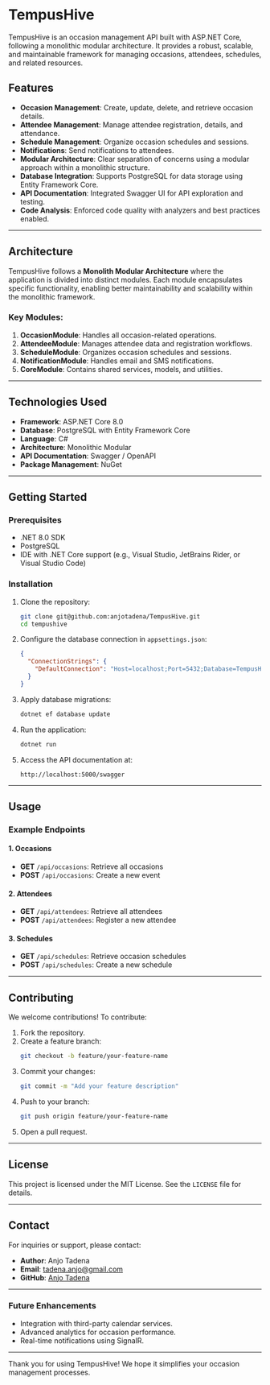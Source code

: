 # TempusHive

TempusHive is an occasion management API built with ASP.NET Core, following a monolithic modular architecture. It provides a robust, scalable, and maintainable framework for managing occasions, attendees, schedules, and related resources.

## Features

- **Occasion Management**: Create, update, delete, and retrieve occasion details.
- **Attendee Management**: Manage attendee registration, details, and attendance.
- **Schedule Management**: Organize occasion schedules and sessions.
- **Notifications**: Send notifications to attendees.
- **Modular Architecture**: Clear separation of concerns using a modular approach within a monolithic structure.
- **Database Integration**: Supports PostgreSQL for data storage using Entity Framework Core.
- **API Documentation**: Integrated Swagger UI for API exploration and testing.
- **Code Analysis**: Enforced code quality with analyzers and best practices enabled.

---

## Architecture

TempusHive follows a **Monolith Modular Architecture** where the application is divided into distinct modules. Each module encapsulates specific functionality, enabling better maintainability and scalability within the monolithic framework.

### Key Modules:

1. **OccasionModule**: Handles all occasion-related operations.
2. **AttendeeModule**: Manages attendee data and registration workflows.
3. **ScheduleModule**: Organizes occasion schedules and sessions.
4. **NotificationModule**: Handles email and SMS notifications.
5. **CoreModule**: Contains shared services, models, and utilities.

---

## Technologies Used

- **Framework**: ASP.NET Core 8.0
- **Database**: PostgreSQL with Entity Framework Core
- **Language**: C#
- **Architecture**: Monolithic Modular
- **API Documentation**: Swagger / OpenAPI
- **Package Management**: NuGet

---

## Getting Started

### Prerequisites

- .NET 8.0 SDK
- PostgreSQL
- IDE with .NET Core support (e.g., Visual Studio, JetBrains Rider, or Visual Studio Code)

### Installation

1. Clone the repository:

   ```bash
   git clone git@github.com:anjotadena/TempusHive.git
   cd tempushive
   ```

2. Configure the database connection in `appsettings.json`:

   ```json
   {
     "ConnectionStrings": {
       "DefaultConnection": "Host=localhost;Port=5432;Database=TempusHiveDb;Username=your_username;Password=your_password"
     }
   }
   ```

3. Apply database migrations:

   ```bash
   dotnet ef database update
   ```

4. Run the application:

   ```bash
   dotnet run
   ```

5. Access the API documentation at:

   ```
   http://localhost:5000/swagger
   ```

---

## Usage

### Example Endpoints

#### 1. **Occasions**

- **GET** `/api/occasions`: Retrieve all occasions
- **POST** `/api/occasions`: Create a new event

#### 2. **Attendees**

- **GET** `/api/attendees`: Retrieve all attendees
- **POST** `/api/attendees`: Register a new attendee

#### 3. **Schedules**

- **GET** `/api/schedules`: Retrieve occasion schedules
- **POST** `/api/schedules`: Create a new schedule

---

## Contributing

We welcome contributions! To contribute:

1. Fork the repository.
2. Create a feature branch:
   ```bash
   git checkout -b feature/your-feature-name
   ```
3. Commit your changes:
   ```bash
   git commit -m "Add your feature description"
   ```
4. Push to your branch:
   ```bash
   git push origin feature/your-feature-name
   ```
5. Open a pull request.

---

## License

This project is licensed under the MIT License. See the `LICENSE` file for details.

---

## Contact

For inquiries or support, please contact:

- **Author**: Anjo Tadena
- **Email**: [tadena.anjo@gmail.com](mailto\:tadena.anjo@gmail.com)
- **GitHub**: [Anjo Tadena](https://github.com/anjotadena)

---

### Future Enhancements

- Integration with third-party calendar services.
- Advanced analytics for occasion performance.
- Real-time notifications using SignalR.

---

Thank you for using TempusHive! We hope it simplifies your occasion management processes.
